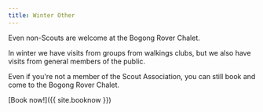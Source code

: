 ```yaml
---
title: Winter Other
---
```


Even non-Scouts are welcome at the Bogong Rover Chalet.

In winter we have visits from groups from walkings clubs, but we also have visits
from general members of the public.

Even if you're not a member of the Scout Association, you can still book and
come to the Bogong Rover Chalet.

[Book now!]({{ site.booknow }})
